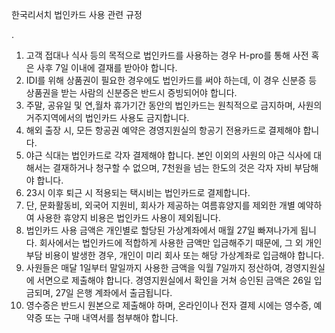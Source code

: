 한국리서치 법인카드 사용 관련 규정


. 

1) 고객 접대나 식사 등의 목적으로 법인카드를 사용하는 경우 H-pro를 통해 사전 혹은 사후 7일 이내에 결재를 받아야 합니다.
2) IDI를 위해 상품권이 필요한 경우에도 법인카드를 써야 하는데, 이 경우 신분증 등 상품권을 받는 사람의 신분증은 반드시 증빙되어야 합니다. 
3) 주말, 공유일 및 연,월차 휴가기간 동안의 법인카드는 원칙적으로 금지하며, 사원의 거주지역에서의 법인카드 사용도 금지합니다.
4) 해외 출장 시, 모든 항공권 예약은 경영지원실의 항공기 전용카드로 결제해야 합니다. 
5) 야근 식대는 법인카드로 각자 결제해야 합니다. 본인 이외의 사원의 야근 식사에 대해서는 결재하거나 청구할 수 없으며,
  7천원을 넘는 한도의 것은 각자 자비 부담해야 합니다. 
6) 23시 이후 퇴근 시 적용되는 택시비는 법인카드로 결제합니다. 
7) 단, 문화활동비, 외국어 지원비, 회사가 제공하는 여름휴양지를 제외한 개별 예약하여 사용한 휴양지 비용은 법인카드 사용이 제외됩니다.
8) 법인카드 사용 금액은 개인별로 할당된 가상계좌에서 매월 27일 빠져나가게 됩니다. 
   회사에서는 법인카드에 적합하게 사용한 금액만 입금해주기 때문에, 그 외 개인 부담 비용이 발생한 경우, 개인이 미리 회사 또는 해당 가상계좌로 입금해야 합니다. 
9) 사원들은 매달 1일부터 말일까지 사용한 금액을 익월 7일까지 정산하여, 경영지원실에 서면으로 제출해야 합니다. 
   경영지원실에서 확인을 거쳐 승인된 금액은 26일 입금되며, 27일 은행 계좌에서 출금됩니다. 
10) 영수증은 반드시 원본으로 제출해야 하며, 온라인이나 전자 결제 시에는 영수증, 예약증 또는 구매 내역서를 첨부해야 합니다. 
